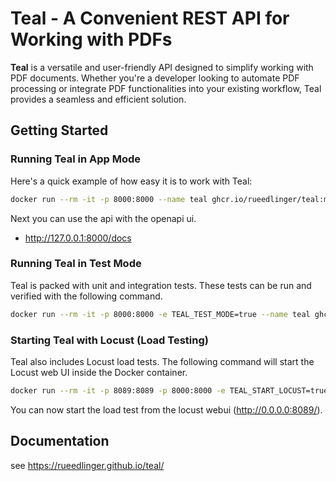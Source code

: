 # Teal - A Convenient REST API for Working with PDFs

**Teal** is a versatile and user-friendly API designed to simplify working with PDF documents. Whether you're a
developer looking to automate PDF processing or integrate PDF functionalities into your existing workflow, Teal provides
a seamless and efficient solution.

## Getting Started

### Running Teal in App Mode

Here's a quick example of how easy it is to work with Teal:

```bash
docker run --rm -it -p 8000:8000 --name teal ghcr.io/rueedlinger/teal:main
```

Next you can use the api with the openapi ui.

- http://127.0.0.1:8000/docs

### Running Teal in Test Mode

Teal is packed with unit and integration tests. These tests can be run and verified with the following command.

```bash
docker run --rm -it -p 8000:8000 -e TEAL_TEST_MODE=true --name teal ghcr.io/rueedlinger/teal:main
```

### Starting Teal with Locust (Load Testing)

Teal also includes Locust load tests. The following command will start the Locust web UI inside the Docker container.

```bash
docker run --rm -it -p 8089:8089 -p 8000:8000 -e TEAL_START_LOCUST=true --name teal ghcr.io/rueedlinger/teal:main
```

You can now start the load test from the locust webui (http://0.0.0.0:8089/).

## Documentation

see https://rueedlinger.github.io/teal/






